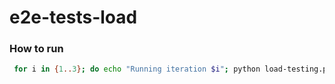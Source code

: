# e2e-tests-load

### How to run

```bash
 for i in {1..3}; do echo "Running iteration $i"; python load-testing.py; done
```
